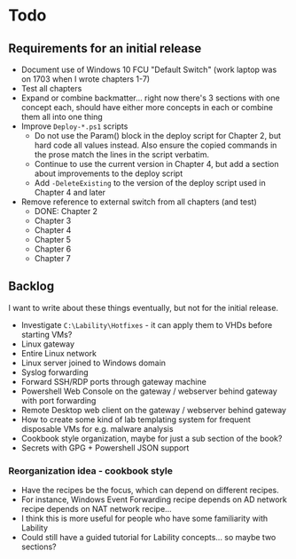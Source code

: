 # Todo

## Requirements for an initial release

-   Document use of Windows 10 FCU "Default Switch"
    (work laptop was on 1703 when I wrote chapters 1-7)
-   Test all chapters
-   Expand or combine backmatter...
    right now there's 3 sections with one concept each,
    should have either more concepts in each or combine them all into one thing
-   Improve `Deploy-*.ps1` scripts
    -   Do not use the Param() block in the deploy script for Chapter 2,
        but hard code all values instead.
        Also ensure the copied commands in the prose match the lines in the script verbatim.
    -   Continue to use the current version in Chapter 4,
        but add a section about improvements to the deploy script
    -   Add `-DeleteExisting` to the version of the deploy script used in Chapter 4 and later
-   Remove reference to external switch from all chapters (and test)
    -   DONE: Chapter 2
    -   Chapter 3
    -   Chapter 4
    -   Chapter 5
    -   Chapter 6
    -   Chapter 7

## Backlog

I want to write about these things eventually,
but not for the initial release.

-   Investigate `C:\Lability\Hotfixes` - it can apply them to VHDs before starting VMs?
-   Linux gateway
-   Entire Linux network
-   Linux server joined to Windows domain
-   Syslog forwarding
-   Forward SSH/RDP ports through gateway machine
-   Powershell Web Console on the gateway / webserver behind gateway with port forwarding
-   Remote Desktop web client on the gateway / webserver behind gateway
-   How to create some kind of lab templating system for frequent disposable VMs for e.g. malware analysis
-   Cookbook style organization, maybe for just a sub section of the book?
-   Secrets with GPG + Powershell JSON support

### Reorganization idea - cookbook style

-   Have the recipes be the focus, which can depend on different recipes.
-   For instance, Windows Event Forwarding recipe depends on AD network recipe depends on NAT network recipe...
-   I think this is more useful for people who have some familiarity with Lability
-   Could still have a guided tutorial for Lability concepts... so maybe two sections?
